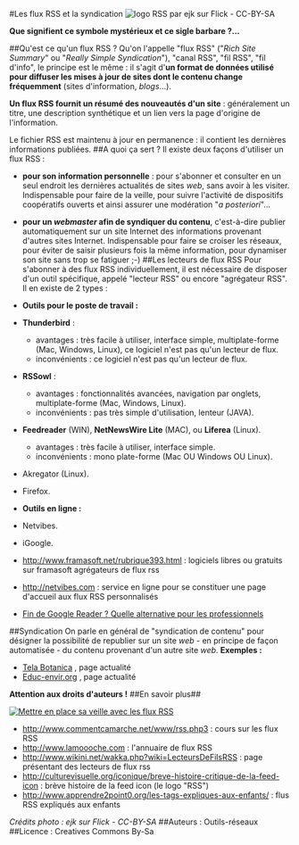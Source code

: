 #Les flux RSS et la syndication
![logo RSS par ejk sur Flick - CC-BY-SA](http://ebook.coop-tic.eu/francais/cache/vignette_bf_imageFlux_rss.jpg)

**Que signifient ce symbole mystérieux et ce sigle barbare ?...**

##Qu'est ce qu'un flux RSS ?
Qu'on l'appelle "flux RSS" ("*Rich Site Summary*" ou "*Really Simple Syndication*"), "canal RSS", "fil RSS", "fil d'info", le principe est le même : il s'agit d'**un format de données utilisé pour diffuser les mises à jour de sites dont le contenu change fréquemment** (sites d'information, *blogs*...).

**Un flux RSS fournit un résumé des nouveautés d'un site** : généralement un titre, une description synthétique et un lien vers la page d'origine de l'information.

Le fichier RSS est maintenu à jour en permanence : il contient les dernières informations publiées. 
##A quoi ça sert ?
Il existe deux façons d'utiliser un flux RSS :
* **pour son information personnelle** : pour s'abonner et consulter en un seul endroit les dernières actualités de sites *web*, sans avoir à les visiter. Indispensable pour faire de la veille, pour suivre l'activité de dispositifs coopératifs ouverts et ainsi assurer une modération "*a posteriori*"...
* **pour un *webmaster* afin de syndiquer du contenu**, c'est-à-dire publier automatiquement sur un site Internet des informations provenant d'autres sites Internet. Indispensable pour faire se croiser les réseaux, pour éviter de saisir plusieurs fois la même information, pour dynamiser son site sans trop se fatiguer ;-)
##Les lecteurs de flux RSS
Pour s'abonner à des flux RSS individuellement, il est nécessaire de disposer d'un outil spécifique, appelé "lecteur RSS" ou encore "agrégateur RSS".
Il en existe de 2 types :

* **Outils pour le poste de travail :**
 * **Thunderbird** : 
    * avantages : très facile à utiliser, interface simple, multiplate-forme (Mac, Windows, Linux), ce logiciel n'est pas qu'un lecteur de flux.
    * inconvénients : ce logiciel n'est pas qu'un lecteur de flux.
 * **RSSowl** :
    * avantages : fonctionnalités avancées, navigation par onglets, multiplate-forme (Mac, Windows, Linux).
    * inconvénients : pas très simple d'utilisation, lenteur (JAVA).
 * **Feedreader** (WIN), **NetNewsWire Lite** (MAC), ou **Liferea** (Linux).
    * avantages : très facile à utiliser, interface simple.
    * inconvénients : mono plate-forme (Mac OU Windows OU Linux).
 * Akregator (Linux).
 * Firefox.

* **Outils en ligne :**
 * Netvibes.
 * iGoogle.
 
* http://www.framasoft.net/rubrique393.html : logiciels libres ou gratuits sur framasoft agrégateurs de flux rss
* http://netvibes.com : service en ligne pour se constituer une page d'accueil aux flux RSS personnalisés
* [Fin de Google Reader ? Quelle alternative pour les professionnels](http://fr.slideshare.net/serge.courrier/fin-de-google-reader-quelle-alternative-pour-les-professionnels )

##Syndication
On parle en général de "syndication de contenu" pour désigner la possibilité de republier sur un site *web* - en principe de façon automatisée - du contenu provenant d'un autre site *web*.
**Exemples :**
* [Tela Botanica](http://tela-botanica.org/actu) , page actualité
* [Educ-envir.org](http://educ-envir.org) , page actualité

**Attention aux droits d'auteurs !**
##En savoir plus##

[![Mettre en place sa veille avec les flux RSS](https://framapic.org/tIjk9zEJMpxW/s9szb4nOMo95)](https://prezi.com/80vahj9zfays/mettre-en-place-sa-veille-avec-les-flux-rss/)

* http://www.commentcamarche.net/www/rss.php3 : cours sur les flux RSS
* http://www.lamoooche.com : l'annuaire de flux RSS
* http://www.wikini.net/wakka.php?wiki=LecteursDeFilsRSS : page présentant des lecteurs de flux rss
* http://culturevisuelle.org/iconique/breve-histoire-critique-de-la-feed-icon : brève histoire de la feed icon (le logo "RSS")
* http://www.apprendre2point0.org/les-tags-expliques-aux-enfants/ : flus RSS expliqués aux enfants

*Crédits photo : ejk sur Flick - CC-BY-SA*
##Auteurs :
Outils-réseaux
##Licence :
Creatives Commons By-Sa
